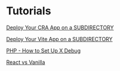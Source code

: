 # Tutorials

[Deploy Your CRA App on a SUBDIRECTORY](./Deploy-Your-CRA-App.md)

[Deploy Your Vite App on a SUBDIRECTORY](./Deploy-Your-Vite-App.md)

[PHP - How to Set Up X Debug](./PHP-How-To-Set-Up-X-Debug.md)

[React vs Vanilla](./React_vs_Vanilla.md)
